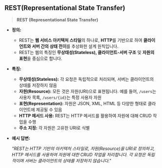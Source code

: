 ## REST(Representational State Transfer)

> **REST (Representational State Transfer)**
>

- **정의:**
    - REST는 **웹 서비스 아키텍처 스타일**의 하나로, **HTTP**를 기반으로 하여 **클라이언트와 서버 간의 상태 전이**를 추상화한 설계 원칙입니다.
    - REST는 웹의 특징인 **무상태성(Stateless), 클라이언트-서버 구조** 및 **자원의 표현**을 중심으로 합니다.
- **특징:**
    - **무상태성(Stateless):** 각 요청은 독립적으로 처리되며, 서버는 클라이언트의 상태를 저장하지 않음
    - **자원(Resource):** 모든 것은 자원(URI)으로 표현됩니다.
      예를 들어, `/users`는 사용자 목록, `/users/{id}`는 특정 사용자 자원
    - **표현(Representation):** 자원은 JSON, XML, HTML 등 다양한 형태로 클라이언트에 제공될 수 있음
    - **HTTP 메서드 사용:** REST는 HTTP 메서드를 활용하여 자원에 대해 CRUD 작업을 수행
    - **주소 지정:** 각 자원은 고유한 URI로 식별
- **예시 답변:**

  *"REST는 HTTP 기반의 아키텍처 스타일로, 자원(Resource)을 URI로 정의하고, HTTP 메서드를 사용하여 자원에 대한 CRUD 작업을 처리합니다. 각 요청은 독립적이며 서버는 클라이언트의 상태를
  저장하지 않습니다."*